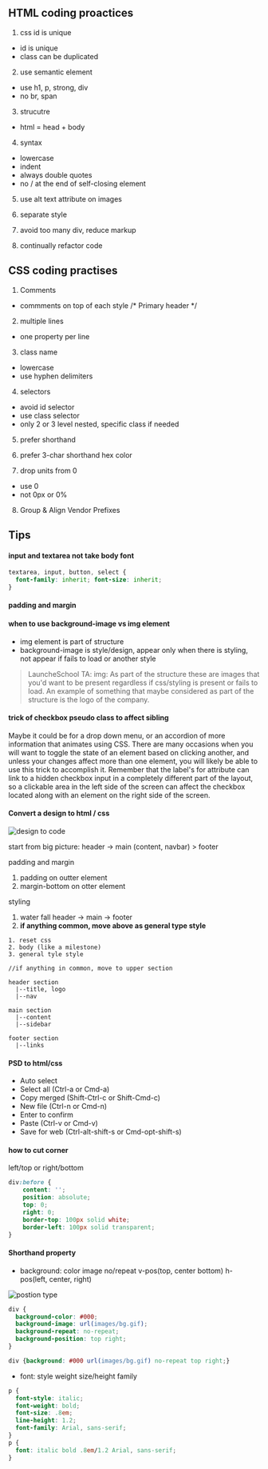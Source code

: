 ## HTML coding proactices

1. css id is unique
- id is unique
- class can be duplicated

2. use semantic element
- use h1, p, strong, div
- no br, span

3. strucutre
- html = head + body

4. syntax
- lowercase 
- indent
- always double quotes
- no / at the end of self-closing element

5. use alt text attribute on images

6. separate style

7. avoid too many div, reduce markup

8. continually refactor code



## CSS coding practises

1. Comments
- commments on top of each style /* Primary header */

2. multiple lines
- one property per line

3. class name
- lowercase
- use hyphen delimiters

4. selectors
- avoid id selector
- use class selector
- only 2 or 3 level nested, specific class if needed

5. prefer shorthand

6. prefer 3-char shorthand hex color

7. drop units from 0
- use 0
- not 0px or 0%

8.  Group & Align Vendor Prefixes

## Tips

#### input and textarea not take body font

```css
textarea, input, button, select { 
  font-family: inherit; font-size: inherit; 
}
```

#### padding and margin


#### when to use background-image vs img element
- img element is part of structure
- background-image is style/design, appear only when there is styling, not appear if fails to load or another style

> LauncheSchool TA: img: As part of the structure these are images that you'd want to be present regardless if css/styling is present or fails to load.  An example of something that maybe considered as part of the structure is the logo of the company.


#### trick of checkbox pseudo class to affect sibling

 Maybe it could be for a drop down menu, or an accordion of more information that animates using CSS. There are many occasions when you will want to toggle the state of an element based on clicking another, and unless your changes affect more than one element, you will likely be able to use this trick to accomplish it. Remember that the label's for attribute can link to a hidden checkbox input in a completely different part of the layout, so a clickable area in the left side of the screen can affect the checkbox located along with an element on the right side of the screen.

####  Convert a design to html / css

![design to code](./design-to-code.png)

start from big picture: header -> main (content, navbar) > footer

padding and margin
1. padding on outter element
2. margin-bottom on otter element

styling
1. water fall header -> main -> footer
2. **if anything common, move above as general type style**

```
1. reset css
2. body (like a milestone)
3. general tyle style

//if anything in common, move to upper section

header section
  |--title, logo
  |--nav 

main section
  |--content
  |--sidebar

footer section 
  |--links

```


#### PSD to html/css
- Auto select
- Select all (Ctrl-a or Cmd-a)
- Copy merged (Shift-Ctrl-c or Shift-Cmd-c)
- New file (Ctrl-n or Cmd-n)
- Enter to confirm
- Paste (Ctrl-v or Cmd-v)
- Save for web (Ctrl-alt-shift-s or Cmd-opt-shift-s)


#### how to cut corner

left/top or right/bottom

```css
div:before {
    content: '';
    position: absolute;
    top: 0; 
    right: 0;
    border-top: 100px solid white;
    border-left: 100px solid transparent;
}
```

#### Shorthand property

- background: color image no/repeat v-pos(top, center bottom) h-pos(left, center, right)

![postion type](./position_type.png)


```css
div {
  background-color: #000;
  background-image: url(images/bg.gif);
  background-repeat: no-repeat;
  background-position: top right;
}

div {background: #000 url(images/bg.gif) no-repeat top right;}
```

- font: style weight size/height family

```css
p {
  font-style: italic;
  font-weight: bold;
  font-size: .8em;
  line-height: 1.2;
  font-family: Arial, sans-serif;
}
p {
  font: italic bold .8em/1.2 Arial, sans-serif;
}
```

